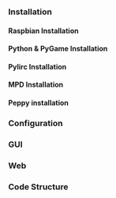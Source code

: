 ### <a name="install">Installation</a>

#### <a name="rasp">Raspbian Installation</a>
#### <a name="pypg">Python & PyGame Installation</a>
#### <a name="lirc">Pylirc Installation</a>
#### <a name="rasp">MPD Installation</a>
#### <a name="ppp">Peppy installation</a>

### <a name="config">Configuration</a>

### <a name="gui">GUI</a>

### <a name="web">Web</a>

### <a name="ps">Code Structure</a>
